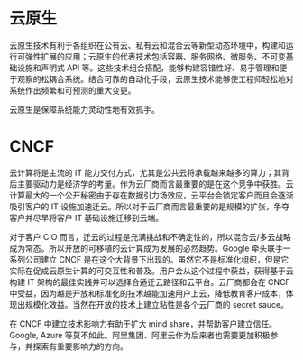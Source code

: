 # 云原生

云原生技术有利于各组织在公有云、私有云和混合云等新型动态环境中，构建和运行可弹性扩展的应用；云原生的代表技术包括容器、服务网格、微服务、不可变基础设施和声明式 API 等。这些技术组合搭配，能够构建容错性好、易于管理和便于观察的松耦合系统。结合可靠的自动化手段，云原生技术能够使工程师轻松地对系统作出频繁和可预测的重大变更。

云原生是保障系统能力灵动性地有效抓手。

# CNCF

云计算将是主流的 IT 能力交付方式，尤其是公共云将承载越来越多的算力；其背后主要驱动力是经济学的考量。作为云厂商而言最重要的是在这个竞争中获胜。云计算最大的一个公开秘密由于存在数据引力场效应，云平台会锁定客户而且会逐渐吸引客户的 IT 设施加速迁云。所以对于云厂商而言最重要的是规模的扩张，争夺客户并尽早将客户 IT 基础设施迁移到云端。

对于客户 CIO 而言，迁云的过程是充满挑战和不确定性的，所以混合云/多云战略成为常态。所以开放的可移植的云计算成为发展的必然趋势。Google 牵头联手一系列公司建立 CNCF 是在这个大背景下出现的。虽然它不是标准化组织，但是它实际在促成云原生计算的可交互性和普及。用户会从这个过程中获益，获得基于云构建 IT 架构的最佳实践并可以选择合适迁云路径和云平台。云厂商都会在 CNCF 中受益，因为越是开放和标准化的技术越能加速用户上云，降低教育客户成本，体现出规模化效益。当然在开放的技术上建立粘性是各个云厂商的 secret sauce。

在 CNCF 中建立技术影响力有助于扩大 mind share，并帮助客户建立信任。Google, Azure 等莫不如此。阿里集团、阿里云作为后来者也需要更加积极参与，并探索有重要影响力的方向。
